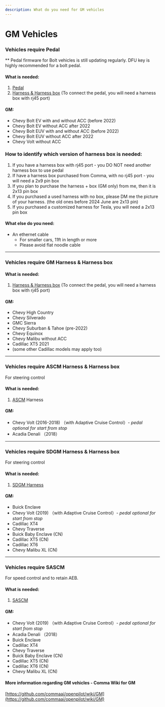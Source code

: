 ```yaml
---
description: What do you need for GM vehicles
---
```


# GM Vehicles

### Vehicles require Pedal

\*\* Pedal firmware for Bolt vehicles is still updating regularly. DFU key is highly recommended for a bolt pedal.

#### What is needed:

1. [Pedal](../beartech/comma-pedal-description-and-installation-guide.md)
2. [Harness & Harness box](../beartech/harness-and-harness-box-description.md) (To connect the pedal, you will need a harness box with rj45 port)

#### GM:&#x20;

* Chevy Bolt EV with and without ACC (before 2022)
* Chevy Bolt EV without ACC after 2022
* Chevy Bolt EUV with and without ACC (before 2022)
* Chevy Bolt EUV without ACC after 2022
* Chevy Volt without ACC&#x20;

### How to identify which version of harness box is needed:

1. If you have a harness box with rj45 port - you DO NOT need another harness box to use pedal
2. If have a harness box purchased from Comma, with no rj45 port - you will need a 2x9 pin box
3. If you plan to purchase the harness + box (GM only) from me, then it is 2x13 pin box
4. If you purchased a used harness with no box, please DM me the picture of your harness. (the old ones before 2024 June are 2x13 pin)
5. If you purchased a customized harness for Tesla, you will need a 2x13 pin box

#### What else do you need:

* An ethernet cable
  * For smaller cars, 11ft in length or more&#x20;
  * Please avoid flat noodle cable

***

### Vehicles require GM Harness & Harness box

#### What is needed:

1. [Harness & Harness box](../beartech/harness-and-harness-box-description.md) (To connect the pedal, you will need a harness box with rj45 port)

#### GM:&#x20;

* Chevy High Country
* Chevy Silverado
* GMC Sierra
* Chevy Suburban & Tahoe (pre-2022)
* Chevy Equinox
* Chevy Malibu without ACC
* Cadillac XT5 2021
* &#x20;(some other Cadillac models may apply too)

***

### Vehicles require ASCM Harness & Harness box

For steering control

#### What is needed:

1. [ASCM](../beartech/ascm-harness.md) Harness

#### GM:&#x20;

* Chevy Volt (2016-2018)  （with Adaptive Cruise Control）- _pedal optional for start from stop_
* Acadia Denali （2018）

***

### Vehicles require SDGM Harness & Harness box

For steering control

#### What is needed:

1. [SDGM Harness](../beartech/sdgm-harness.md)

#### GM:&#x20;

* Buick Enclave
* Chevy Volt (2019)  （with Adaptive Cruise Control）- _pedal optional for start from stop_
* Cadillac XT4
* Chevy Traverse
* Buick Baby Enclave (CN)
* Cadillac XT5 (CN)
* Cadillac XT6
* Chevy Malibu XL (CN)

***

### Vehicles require SASCM&#x20;

For speed control and to retain AEB.

#### What is needed:

1. [SASCM](../beartech/sascm.md)

#### GM:&#x20;

* Chevy Volt (2019)  （with Adaptive Cruise Control）- _pedal optional for start from stop_
* Acadia Denali （2018）
* Buick Enclave
* Cadillac XT4
* Chevy Traverse
* Buick Baby Enclave (CN)
* Cadillac XT5 (CN)
* Cadillac XT6 (CN)
* Chevy Malibu XL (CN)



#### More information regarding GM vehicles  - Comma Wiki for GM

[https://github.com/commaai/openpilot/wiki/GM](https://github.com/commaai/openpilot/wiki/GM)
